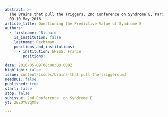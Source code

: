 ```yaml
---
abstract: >-
  The Brains that pull the Triggers. 2nd Conference on Syndrome E, Paris IAS,
  09-10 May 2016
article_title: Questioning the Predictive Value of Syndrome E
authors:
  - firstname: 'Richard '
    is_institution: false
    lastname: Rechtman
    positions_and_institutions:
      - institution: EHESS, France
        positions:
          - ''
date: 2016-05-09T06:00:00.000Z
highlight: false
issue: content/issues/brains-that-pull-the-triggers.md
needDOI: false
published: true
start: false
stop: false
subissue: 2nd Conference  on Syndrome E
yt: 2EEOYGVqMm8

---
```

<Youtube yt="2EEOYGVqMm8" caption="Questioning the Predictive Value of Syndrome E" start="false" stop="false"></Youtube>
